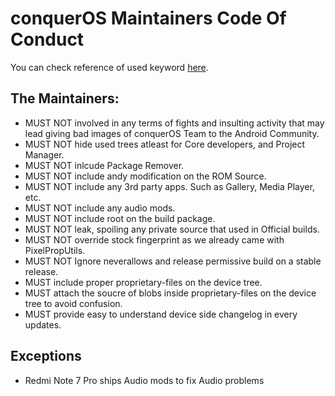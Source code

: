# conquerOS Maintainers Code Of Conduct

You can check reference of used keyword [here](https://datatracker.ietf.org/doc/html/rfc2119).

## The Maintainers:
* MUST NOT involved in any terms of fights and insulting activity that may lead giving bad images of conquerOS Team to the Android Community.  
* MUST NOT hide used trees atleast for Core developers, and Project Manager.  
* MUST NOT inlcude Package Remover.  
* MUST NOT include andy modification on the ROM Source.  
* MUST NOT include any 3rd party apps. Such as Gallery, Media Player, etc.  
* MUST NOT include any audio mods.  
* MUST NOT include root on the build package.  
* MUST NOT leak, spoiling any private source that used in Official builds.  
* MUST NOT override stock fingerprint as we already came with PixelPropUtils.  
* MUST NOT Ignore neverallows and release permissive build on a stable release.  
* MUST include proper proprietary-files on the device tree.  
* MUST attach the soucre of blobs inside proprietary-files on the device tree to avoid confusion.  
* MUST provide easy to understand device side changelog in every updates.  

## Exceptions
- Redmi Note 7 Pro ships Audio mods to fix Audio problems
